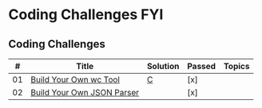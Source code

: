# Coding Challenges FYI

## Coding Challenges

| # | Title | Solution |   Passed   |   Topics   |
|---| ----- | -------- | ---------- | ---------- |
|01|[Build Your Own wc Tool](https://codingchallenges.fyi/challenges/challenge-wc/)| [C](./01-wc-tool/ccwc.c)| [x] | |
|02|[Build Your Own JSON Parser](https://codingchallenges.fyi/challenges/challenge-json-parser/)| | [x] | |
